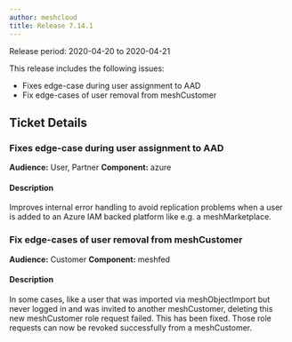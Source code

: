 ```yaml
---
author: meshcloud
title: Release 7.14.1
---
```


Release period: 2020-04-20 to 2020-04-21

This release includes the following issues:
* Fixes edge-case during user assignment to AAD
* Fix edge-cases of user removal from meshCustomer
<!--truncate-->

## Ticket Details
### Fixes edge-case during user assignment to AAD
**Audience:** User, Partner
**Component:** azure


#### Description
Improves internal error handling to avoid replication problems when a user is added to an Azure IAM backed platform
like e.g. a meshMarketplace.

### Fix edge-cases of user removal from meshCustomer
**Audience:** Customer
**Component:** meshfed


#### Description
In some cases, like a user that was imported via meshObjectImport but never logged in and was invited to another
meshCustomer, deleting this new meshCustomer role request failed. This has been fixed. Those role requests can now
be revoked successfully from a meshCustomer.

